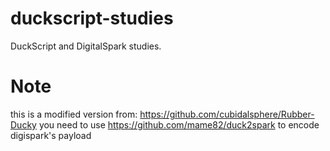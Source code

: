 # duckscript-studies
DuckScript and DigitalSpark studies.

# Note
this is a modified version from: https://github.com/cubidalsphere/Rubber-Ducky
you need to use https://github.com/mame82/duck2spark to encode digispark's payload
